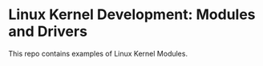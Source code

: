 # Linux Kernel Development: Modules and Drivers

This repo contains examples of Linux Kernel Modules.
